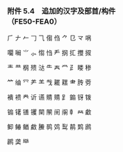 ### 附件 5.4　追加的汉字及部首/构件<br>（FE50-FEA0）
⺁ 𠂇 𠂉 𠃌 ⺄ 㑳 㑇 ⺈ ⺋ 龴 㖞

㘚 㘎 ⺌ ⺗ 㥮 㤘 龵 㧏 㧟 㩳 㧐

龶 龷 㭎 㱮 㳠 ⺧ 𡗗 龸 ⺪ 䁖 䅟

⺮ 䌷 ⺳ ⺶ ⺷ 𢦏 䎱 䎬 ⺻ 䏝 䓖

䙡 䙌 龹 䜣 䜩 䝼 䞍 ⻊ 䥇 䥺 䥽

䦂 䦃 䦅 䦆 䦟 䦛 䦷 䦶 龺 𤇾 䲣

䲟 䲠 䲡 䱷 䲢 䴓 䴔 䴕 䴖 䴗 䴘

䴙 䶮 龻

